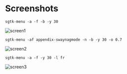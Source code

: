 # Screenshots

`sgtk-menu -a -f -b -y 30`

![screen1](http://nwg.pl/Lychee/uploads/big/4fa362a554cc8f487dedc1e447b29089.png)

`sgtk-menu -af appendix-swaynagmode -n -b -y 30 -o 0.7`

![screen2](http://nwg.pl/Lychee/uploads/big/18ece77218aaf1d456927848a0ad1d33.png)

`sgtk-menu -a -f -y 30 -l fr`

![screen3](http://nwg.pl/Lychee/uploads/big/dd848b027b6a261e5f3391537644a88e.png)